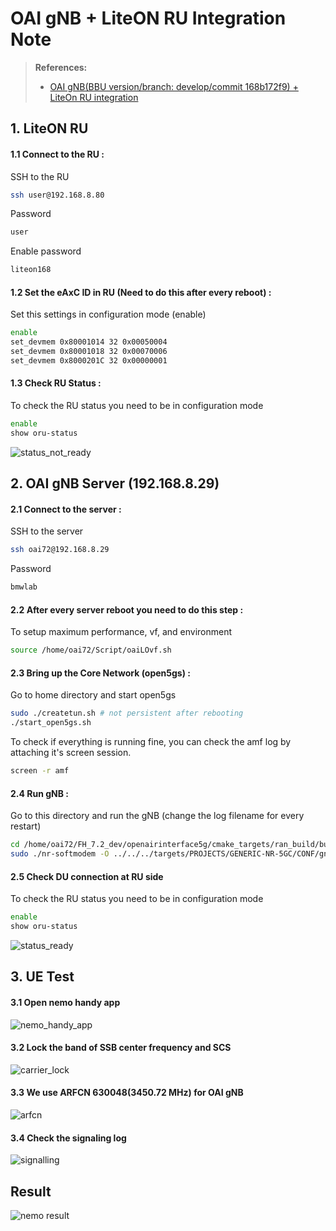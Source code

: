# OAI gNB + LiteON RU Integration Note


> **References:**
> - [OAI gNB(BBU version/branch: develop/commit 168b172f9) + LiteOn RU integration](https://hackmd.io/@Summer063/H1l9KtAcp)

## 1. LiteON RU
#### 1.1 Connect to the RU :
SSH to the RU
```bash
ssh user@192.168.8.80
```
Password
```bash
user
```
Enable password
```bash
liteon168
```
#### 1.2 Set the eAxC ID in RU (Need to do this after every reboot) :
Set this settings in configuration mode (enable)
```bash
enable
set_devmem 0x80001014 32 0x00050004
set_devmem 0x80001018 32 0x00070006
set_devmem 0x8000201C 32 0x00000001
```
#### 1.3 Check RU Status :
To check the RU status you need to be in configuration mode
```bash
enable
show oru-status
```
![status_not_ready](/assets/oai_gnb_lite_on/status_not_ready.png)

## 2. OAI gNB Server (192.168.8.29)
#### 2.1 Connect to the server :
SSH to the server
```bash
ssh oai72@192.168.8.29
```
Password
```bash
bmwlab
```
#### 2.2 After every server reboot you need to do this step :
To setup maximum performance, vf, and environment
```bash
source /home/oai72/Script/oaiLOvf.sh
```
#### 2.3 Bring up the Core Network (open5gs) :
Go to home directory and start open5gs
```bash
sudo ./createtun.sh # not persistent after rebooting
./start_open5gs.sh
```
To check if everything is running fine, you can check the amf log by attaching it's screen session.
```bash
screen -r amf
```
#### 2.4 Run gNB :
Go to this directory and run the gNB (change the log filename for every restart)
```bash
cd /home/oai72/FH_7.2_dev/openairinterface5g/cmake_targets/ran_build/build
sudo ./nr-softmodem -O ../../../targets/PROJECTS/GENERIC-NR-5GC/CONF/gnb.sa.band78.273prb.fhi72.4x4-liteon.conf --sa --reorder-thread-disable 1 --thread-pool 1,3,5,7,9,11,13,15 > /home/oai72/OAI_gNB_LOG/01_change_name.log 2>&1
```
#### 2.5 Check DU connection at RU side
To check the RU status you need to be in configuration mode
```bash
enable
show oru-status
```
![status_ready](/assets/oai_gnb_lite_on/status_ready.png)

## 3. UE Test
#### 3.1 Open nemo handy app
![nemo_handy_app](/assets/oai_gnb_lite_on/nemo_handy_app.png)
#### 3.2 Lock the band of SSB center frequency and SCS
![carrier_lock](/assets/oai_gnb_lite_on/carrier_lock.png)
#### 3.3 We use ARFCN 630048(3450.72 MHz) for OAI gNB
![arfcn](/assets/oai_gnb_lite_on/arfcn.png)
#### 3.4 Check the signaling log
![signalling](/assets/oai_gnb_lite_on/signalling.png)

## Result
![nemo result](/assets/oai_gnb_lite_on/nemo%20result.png)